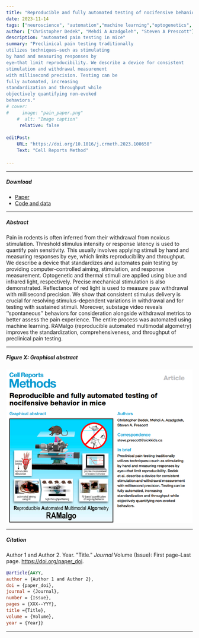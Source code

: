 ```yaml
---
title: "Reproducible and fully automated testing of nocifensive behanior in mice" 
date: 2023-11-14
tags: ["neuroscience", "automation","machine learning","optogenetics", "pain"]
author: ["Christopher Dedek", "Mehdi A Azadgoleh", "Steven A Prescott"]
description: "automated pain testing in mice"
summary: "Preclinical pain testing traditionally
utilizes techniques—such as stimulating
by hand and measuring responses by
eye—that limit reproducibility. We describe a device for consistent
stimulation and withdrawal measurement
with millisecond precision. Testing can be
fully automated, increasing
standardization and throughput while
objectively quantifying non-evoked
behaviors." 
# cover:
#     image: "pain_paper.png"
    #  alt: "Image caption"
     relative: false

editPost:
    URL: "https://doi.org/10.1016/j.crmeth.2023.100650"
    Text: "Cell Reports Method"

---
```


---

##### Download

+ [Paper](pain_paper.pdf)
+ [Code and data](https://github.com/stofe95/ramalgo)

---

##### Abstract

Pain in rodents is often inferred from their withdrawal from noxious stimulation. Threshold stimulus intensity or response latency is used to quantify pain sensitivity. This usually involves applying stimuli by hand and measuring responses by eye, which limits reproducibility and throughput. We describe a device that standardizes and automates pain testing by providing computer-controlled aiming, stimulation, and response measurement. Optogenetic and thermal stimuli are applied using blue and infrared light, respectively. Precise mechanical stimulation is also demonstrated. Reflectance of red light is used to measure paw withdrawal with millisecond precision. We show that consistent stimulus delivery is crucial for resolving stimulus-dependent variations in withdrawal and for testing with sustained stimuli. Moreover, substage video reveals ‘‘spontaneous’’ behaviors for consideration alongside withdrawal metrics to better assess the pain experience. The entire process was automated using machine learning. RAMalgo (reproducible automated multimodal algometry) improves the standardization, comprehensiveness, and throughput of preclinical pain testing.

---

##### Figure X: Graphical abstract

![](pain_paper.png)

---

##### Citation

Author 1 and Author 2. Year. "Title." *Journal* Volume (Issue): First page–Last page. https://doi.org/paper_doi.

```BibTeX
@article{AAYY,
author = {Author 1 and Author 2},
doi = {paper_doi},
journal = {Journal},
number = {Issue},
pages = {XXX--YYY},
title ={Title},
volume = {Volume},
year = {Year}}
```

---

<!-- ##### Related material -->

<!-- + [Presentation slides](presentation2.pdf) -->

